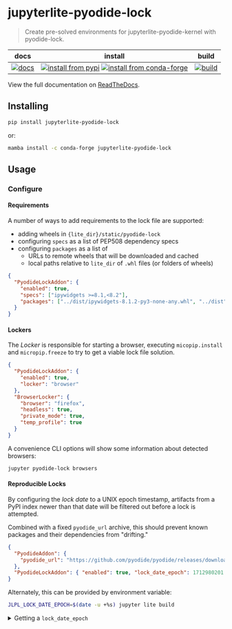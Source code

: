 # jupyterlite-pyodide-lock

> Create pre-solved environments for jupyterlite-pyodide-kernel with pyodide-lock.

|            docs             |                                          install                                           |                build                 |
| :-------------------------: | :----------------------------------------------------------------------------------------: | :----------------------------------: |
| [![docs][docs-badge]][docs] | [![install from pypi][pypi-badge]][pypi] [![install from conda-forge][conda-badge]][conda] | [![build][workflow-badge]][workflow] |

[docs]: https://jupyterlite-pyodide-lock.rtfd.org
[docs-badge]:
  https://readthedocs.org/projects/jupyterlite-pyodide-lock/badge/?version=latest
[conda-badge]: https://img.shields.io/conda/vn/conda-forge/jupyterlite-pyodide-lock
[conda]: https://anaconda.org/conda-forge/jupyterlite-pyodide-lock
[pypi-badge]: https://img.shields.io/pypi/v/jupyterlite-pyodide-lock
[pypi]: https://pypi.org/project/jupyterlite-pyodide-lock
[workflow-badge]:
  https://github.com/deathbeds/jupyterlite-pyodide-lock/actions/workflows/test.yml/badge.svg?branch=main
[workflow]:
  https://github.com/deathbeds/jupyterlite-pyodide-lock/actions/workflows/test.yml?query=branch%3Amain

View the full documentation on [ReadTheDocs][rtfd].

[rtfd]: https://jupyterlite-pyodide-lock.rtfd.org/en/latest

## Installing

```bash
pip install jupyterlite-pyodide-lock
```

or:

```bash
mamba install -c conda-forge jupyterlite-pyodide-lock
```

## Usage

### Configure

#### Requirements

A number of ways to add requirements to the lock file are supported:

- adding wheels in `{lite_dir}/static/pyodide-lock`
- configuring `specs` as a list of PEP508 dependency specs
- configuring `packages` as a list of
  - URLs to remote wheels that will be downloaded and cached
  - local paths relative to `lite_dir` of `.whl` files (or folders of wheels)

```json
{
  "PyodideLockAddon": {
    "enabled": true,
    "specs": ["ipywidgets >=8.1,<8.2"],
    "packages": ["../dist/ipywidgets-8.1.2-py3-none-any.whl", "../dist"]
  }
}
```

#### Lockers

The _Locker_ is responsible for starting a browser, executing `micopip.install` and
`micropip.freeze` to try to get a viable lock file solution.

```json
{
  "PyodideLockAddon": {
    "enabled": true,
    "locker": "browser"
  },
  "BrowserLocker": {
    "browser": "firefox",
    "headless": true,
    "private_mode": true,
    "temp_profile": true
  }
}
```

A convenience CLI options will show some information about detected browsers:

```bash
jupyter pyodide-lock browsers
```

#### Reproducible Locks

By configuring the _lock date_ to a UNIX epoch timestamp, artifacts from a PyPI index
newer than that date will be filtered out before a lock is attempted.

Combined with a fixed `pyodide_url` archive, this should prevent known packages and
their dependencies from "drifting."

```json
{
  "PyodideAddon": {
    "pyodide_url": "https://github.com/pyodide/pyodide/releases/download/0.27.0/pyodide-core-0.27.0.tar.bz2"
  },
  "PyodideLockAddon": { "enabled": true, "lock_date_epoch": 1712980201 }
}
```

Alternately, this can be provided by environment variable:

```bash
JLPL_LOCK_DATE_EPOCH=$(date -u +%s) jupyter lite build
```

<details>

<summary>Getting a <code>lock_date_epoch</code></summary>

As shown in the example above, `date` can provide this:

```bash
date -u +%s
```

Or `python`:

```py
>>> from datetime import datetime, timezone
>>> int(datetime.now(tz=timezone.utc).timestamp())
```

... or `git`, for the last commit time of a file:

```bash
git log -1 --format=%ct requirements.txt
```

The latter approach, using version control metadata, is recommended, as it shifts the
burden of bookkeeping to a verifiable source.

</details>
